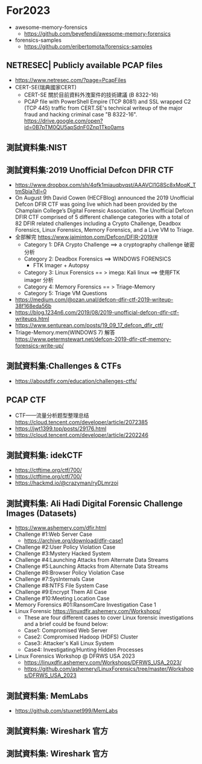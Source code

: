 # For2023
- awesome-memory-forensics
  - https://github.com/beyefendi/awesome-memory-forensics
- forensics-samples
  - https://github.com/eribertomota/forensics-samples
## NETRESEC| Publicly available PCAP files
- https://www.netresec.com/?page=PcapFiles
- CERT-SE(瑞典國家CERT)
  - CERT-SE 關於目前資料外洩案件的技術建議 (B 8322-16)
  - PCAP file with PowerShell Empire (TCP 8081) and SSL wrapped C2 (TCP 445) traffic from CERT.SE's technical writeup of the major fraud and hacking criminal case "B 8322-16".
https://drive.google.com/open?id=0B7pTM0QU5apSdnF0Znp1Tko0ams 

## 測試資料集:NIST
## 測試資料集:2019 Unofficial Defcon DFIR CTF
- https://www.dropbox.com/sh/4qfk1miauqbvqst/AAAVCI1G8Sc8xMoqK_TtmSbia?dl=0
- On August 9th David Cowen (HECFBlog) announced the 2019 Unofficial Defcon DFIR CTF was going live which had been provided by the Champlain College’s Digital Forensic Association. The Unofficial Defcon DFIR CTF comprised of 5 different challenge categories with a total of 82 DFIR related challenges including a Crypto Challenge, Deadbox Forensics, Linux Forensics, Memory Forensics, and a Live VM to Triage.
- 全部解完 https://www.jaiminton.com/Defcon/DFIR-2019/#
  - Category 1: DFA Crypto Challenge ==> a cryptography challenge 破密分析
  - Category 2: Deadbox Forensics  ==> WINDOWS FORENSICS
    - FTK Imager +  Autopsy
  - Category 3: Linux Forensics   == > imega: Kali linux ==> 使用FTK imager 分析 
  - Category 4: Memory Forensics  == > Triage-Memory
  - Category 5: Triage VM Questions
- https://medium.com/@ozan.unal/defcon-dfir-ctf-2019-writeup-38f168eda56b
- https://blog.1234n6.com/2019/08/2019-unofficial-defcon-dfir-ctf-writeups.html
- https://www.senturean.com/posts/19_09_17_defcon_dfir_ctf/
- Triage-Memory.mem(WINDOWS 7) 解答 https://www.petermstewart.net/defcon-2019-dfir-ctf-memory-forensics-write-up/
## 測試資料集:Challenges & CTFs
- https://aboutdfir.com/education/challenges-ctfs/
## PCAP CTF
- CTF——流量分析题型整理总结  https://cloud.tencent.com/developer/article/2072385
- https://jwt1399.top/posts/29176.html
- https://cloud.tencent.com/developer/article/2202246
## 測試資料集: idekCTF
- https://ctftime.org/ctf/700/
- https://ctftime.org/ctf/700/
- https://hackmd.io/@crazyman/ryDLmrzoi
## 測試資料集: Ali Hadi Digital Forensic Challenge Images (Datasets)
  - https://www.ashemery.com/dfir.html
  - Challenge #1:Web Server Case
    - https://archive.org/download/dfir-case1
  - Challenge #2:User Policy Violation Case
  - Challenge #3:Mystery Hacked System
  - Challenge #4:Launching Attacks from Alternate Data Streams
  - Challenge #5:Launching Attacks from Alternate Data Streams
  - Challenge #6:Browser Policy Violation Case
  - Challenge #7:SysInternals Case
  - Challenge #8:NTFS File System Case
  - Challenge #9:Encrypt Them All Case
  - Challenge #10:Meeting Location Case
  - Memory Forensics #01:RansomCare Investigation Case 1
  - Linux Forensic  https://linuxdfir.ashemery.com/Workshops/
    - These are four different cases to cover Linux forensic investigations and a brief could be found below:
    - Case1: Compromised Web Server
    - Case2: Compromised Hadoop (HDFS) Cluster
    - Case3: Attacker's Kali Linux System
    - Case4: Investigating/Hunting Hidden Processes
  - Linux Forensics Workshop @ DFRWS USA 2023
    - https://linuxdfir.ashemery.com/Workshops/DFRWS_USA_2023/
    - https://github.com/ashemery/LinuxForensics/tree/master/Workshops/DFRWS_USA_2023 
## 測試資料集: MemLabs
- https://github.com/stuxnet999/MemLabs
## 測試資料集: Wireshark 官方

## 測試資料集: Wireshark 官方
